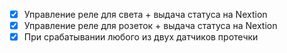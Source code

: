 - [x] Управление реле для света + выдача статуса на Nextion
- [x] Управление реле для розеток + выдача статуса на Nextion
- [x] При срабатывании любого из двух датчиков протечки 